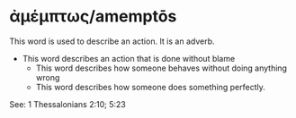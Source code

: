 # ἀμέμπτως/amemptōs

This word is used to describe an action. It is an adverb. 

* This word describes an action that is done without blame
    * This word describes how someone behaves without doing anything wrong
    * This word describes how someone does something perfectly.

See: 1 Thessalonians 2:10; 5:23
